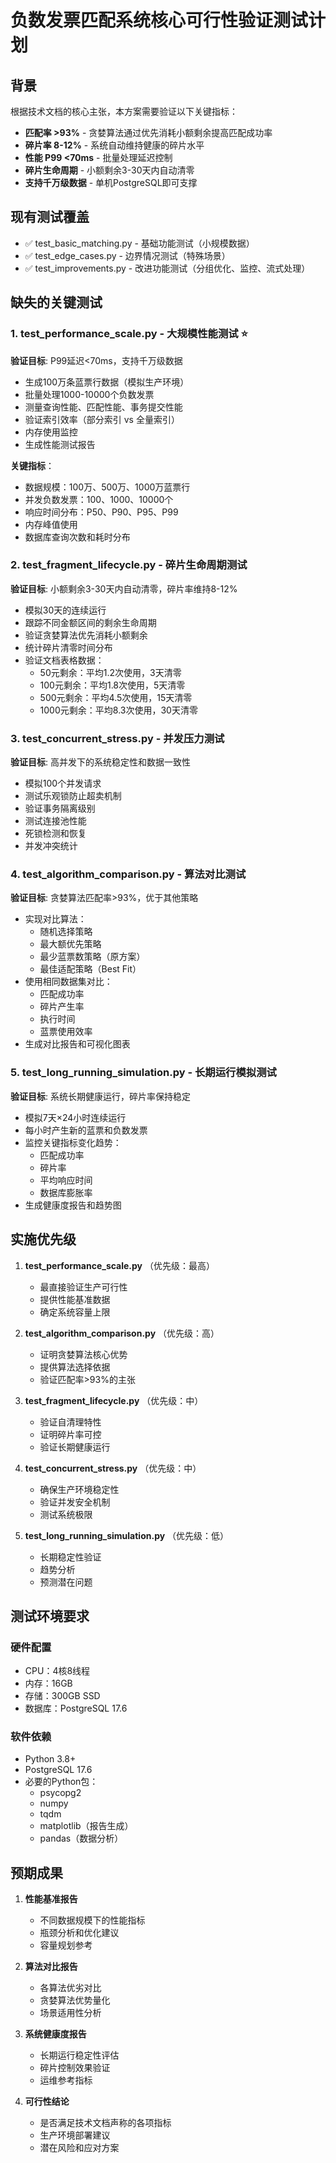 # 负数发票匹配系统核心可行性验证测试计划

## 背景
根据技术文档的核心主张，本方案需要验证以下关键指标：
- **匹配率 >93%** - 贪婪算法通过优先消耗小额剩余提高匹配成功率
- **碎片率 8-12%** - 系统自动维持健康的碎片水平
- **性能 P99 <70ms** - 批量处理延迟控制
- **碎片生命周期** - 小额剩余3-30天内自动清零
- **支持千万级数据** - 单机PostgreSQL即可支撑

## 现有测试覆盖
- ✅ test_basic_matching.py - 基础功能测试（小规模数据）
- ✅ test_edge_cases.py - 边界情况测试（特殊场景）
- ✅ test_improvements.py - 改进功能测试（分组优化、监控、流式处理）

## 缺失的关键测试

### 1. test_performance_scale.py - 大规模性能测试 ⭐️
**验证目标**: P99延迟<70ms，支持千万级数据
- 生成100万条蓝票行数据（模拟生产环境）
- 批量处理1000-10000个负数发票
- 测量查询性能、匹配性能、事务提交性能
- 验证索引效率（部分索引 vs 全量索引）
- 内存使用监控
- 生成性能测试报告

**关键指标**：
- 数据规模：100万、500万、1000万蓝票行
- 并发负数发票：100、1000、10000个
- 响应时间分布：P50、P90、P95、P99
- 内存峰值使用
- 数据库查询次数和耗时分布

### 2. test_fragment_lifecycle.py - 碎片生命周期测试
**验证目标**: 小额剩余3-30天内自动清零，碎片率维持8-12%
- 模拟30天的连续运行
- 跟踪不同金额区间的剩余生命周期
- 验证贪婪算法优先消耗小额剩余
- 统计碎片清零时间分布
- 验证文档表格数据：
  - 50元剩余：平均1.2次使用，3天清零
  - 100元剩余：平均1.8次使用，5天清零
  - 500元剩余：平均4.5次使用，15天清零
  - 1000元剩余：平均8.3次使用，30天清零

### 3. test_concurrent_stress.py - 并发压力测试
**验证目标**: 高并发下的系统稳定性和数据一致性
- 模拟100个并发请求
- 测试乐观锁防止超卖机制
- 验证事务隔离级别
- 测试连接池性能
- 死锁检测和恢复
- 并发冲突统计

### 4. test_algorithm_comparison.py - 算法对比测试
**验证目标**: 贪婪算法匹配率>93%，优于其他策略
- 实现对比算法：
  - 随机选择策略
  - 最大额优先策略
  - 最少蓝票数策略（原方案）
  - 最佳适配策略（Best Fit）
- 使用相同数据集对比：
  - 匹配成功率
  - 碎片产生率
  - 执行时间
  - 蓝票使用效率
- 生成对比报告和可视化图表

### 5. test_long_running_simulation.py - 长期运行模拟测试
**验证目标**: 系统长期健康运行，碎片率保持稳定
- 模拟7天×24小时连续运行
- 每小时产生新的蓝票和负数发票
- 监控关键指标变化趋势：
  - 匹配成功率
  - 碎片率
  - 平均响应时间
  - 数据库膨胀率
- 生成健康度报告和趋势图

## 实施优先级

1. **test_performance_scale.py** （优先级：最高）
   - 最直接验证生产可行性
   - 提供性能基准数据
   - 确定系统容量上限

2. **test_algorithm_comparison.py** （优先级：高）
   - 证明贪婪算法核心优势
   - 提供算法选择依据
   - 验证匹配率>93%的主张

3. **test_fragment_lifecycle.py** （优先级：中）
   - 验证自清理特性
   - 证明碎片率可控
   - 验证长期健康运行

4. **test_concurrent_stress.py** （优先级：中）
   - 确保生产环境稳定性
   - 验证并发安全机制
   - 测试系统极限

5. **test_long_running_simulation.py** （优先级：低）
   - 长期稳定性验证
   - 趋势分析
   - 预测潜在问题

## 测试环境要求

### 硬件配置
- CPU：4核8线程
- 内存：16GB
- 存储：300GB SSD
- 数据库：PostgreSQL 17.6

### 软件依赖
- Python 3.8+
- PostgreSQL 17.6
- 必要的Python包：
  - psycopg2
  - numpy
  - tqdm
  - matplotlib（报告生成）
  - pandas（数据分析）

## 预期成果

1. **性能基准报告**
   - 不同数据规模下的性能指标
   - 瓶颈分析和优化建议
   - 容量规划参考

2. **算法对比报告**
   - 各算法优劣对比
   - 贪婪算法优势量化
   - 场景适用性分析

3. **系统健康度报告**
   - 长期运行稳定性评估
   - 碎片控制效果验证
   - 运维参考指标

4. **可行性结论**
   - 是否满足技术文档声称的各项指标
   - 生产环境部署建议
   - 潜在风险和应对方案